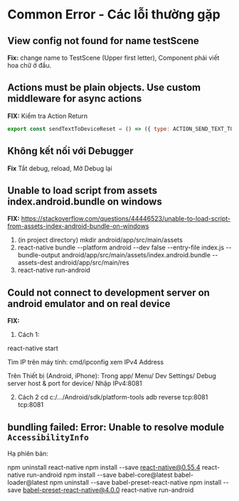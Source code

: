 # Common Error - Các lỗi thường gặp

## View config not found for name testScene

**Fix:**
change name to TestScene (Upper first letter), Component phải viết hoa chữ ở đầu.

## Actions must be plain objects. Use custom middleware for async actions

**FIX:**
Kiểm tra Action Return

```js
export const sendTextToDeviceReset = () => ({ type: ACTION_SEND_TEXT_TO_DEVICE_RESET })
```

## Không kết nối với Debugger

**Fix**
Tắt debug, reload, Mở Debug lại

## Unable to load script from assets index.android.bundle on windows

**FIX:**
https://stackoverflow.com/questions/44446523/unable-to-load-script-from-assets-index-android-bundle-on-windows

1. (in project directory) mkdir android/app/src/main/assets
2. react-native bundle --platform android --dev false --entry-file index.js --bundle-output android/app/src/main/assets/index.android.bundle --assets-dest android/app/src/main/res
3. react-native run-android

## Could not connect to development server on android emulator and on real device

**FIX:**

1. Cách 1:

react-native start

Tìm IP trên máy tính: 
cmd/ipconfig
xem IPv4 Address

Trên Thiết bị (Android, iPhone):
Trong app/ Menu/ Dev Settings/ Debug server host & port for device/ 
Nhập IPv4:8081

2. Cách 2
cd c:/.../Android/sdk/platform-tools
adb reverse tcp:8081 tcp:8081

## bundling failed: Error: Unable to resolve module `AccessibilityInfo`

Hạ phiên bản:

npm uninstall react-native
npm install --save react-native@0.55.4
react-native run-android
npm install --save babel-core@latest babel-loader@latest
npm uninstall --save babel-preset-react-native
npm install --save babel-preset-react-native@4.0.0
react-native run-android